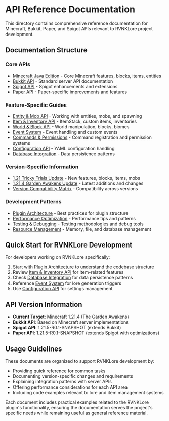 # API Reference Documentation

This directory contains comprehensive reference documentation for Minecraft, Bukkit, Paper, and Spigot APIs relevant to RVNKLore project development.

## Documentation Structure

### Core APIs
- [Minecraft Java Edition](minecraft-java-edition.md) - Core Minecraft features, blocks, items, entities
- [Bukkit API](bukkit-api.md) - Standard server API documentation
- [Spigot API](spigot-api.md) - Spigot enhancements and extensions
- [Paper API](paper-api.md) - Paper-specific improvements and features

### Feature-Specific Guides
- [Entity & Mob API](entities-mobs-api.md) - Working with entities, mobs, and spawning
- [Item & Inventory API](items-inventory-api.md) - ItemStack, custom items, inventories
- [World & Block API](world-block-api.md) - World manipulation, blocks, biomes
- [Event System](event-system.md) - Event handling and custom events
- [Commands & Permissions](commands-permissions.md) - Command registration and permission systems
- [Configuration API](configuration-api.md) - YAML configuration handling
- [Database Integration](database-integration.md) - Data persistence patterns

### Version-Specific Information
- [1.21 Tricky Trials Update](version-1.21.md) - New features, blocks, items, mobs
- [1.21.4 Garden Awakens Update](version-1.21.4.md) - Latest additions and changes
- [Version Compatibility Matrix](version-compatibility.md) - Compatibility across versions

### Development Patterns
- [Plugin Architecture](plugin-architecture.md) - Best practices for plugin structure
- [Performance Optimization](performance-optimization.md) - Performance tips and patterns
- [Testing & Debugging](testing-debugging.md) - Testing methodologies and debug tools
- [Resource Management](resource-management.md) - Memory, file, and database management

## Quick Start for RVNKLore Development

For developers working on RVNKLore specifically:

1. Start with [Plugin Architecture](plugin-architecture.md) to understand the codebase structure
2. Review [Item & Inventory API](items-inventory-api.md) for item-related features
3. Check [Database Integration](database-integration.md) for data persistence patterns
4. Reference [Event System](event-system.md) for lore generation triggers
5. Use [Configuration API](configuration-api.md) for settings management

## API Version Information

- **Current Target**: Minecraft 1.21.4 (The Garden Awakens)
- **Bukkit API**: Based on Minecraft server implementations
- **Spigot API**: 1.21.5-R0.1-SNAPSHOT (extends Bukkit)
- **Paper API**: 1.21.5-R0.1-SNAPSHOT (extends Spigot with optimizations)

## Usage Guidelines

These documents are organized to support RVNKLore development by:

- Providing quick reference for common tasks
- Documenting version-specific changes and requirements
- Explaining integration patterns with server APIs
- Offering performance considerations for each API area
- Including code examples relevant to lore and item management systems

Each document includes practical examples related to the RVNKLore plugin's functionality, ensuring the documentation serves the project's specific needs while remaining useful as general reference material.
